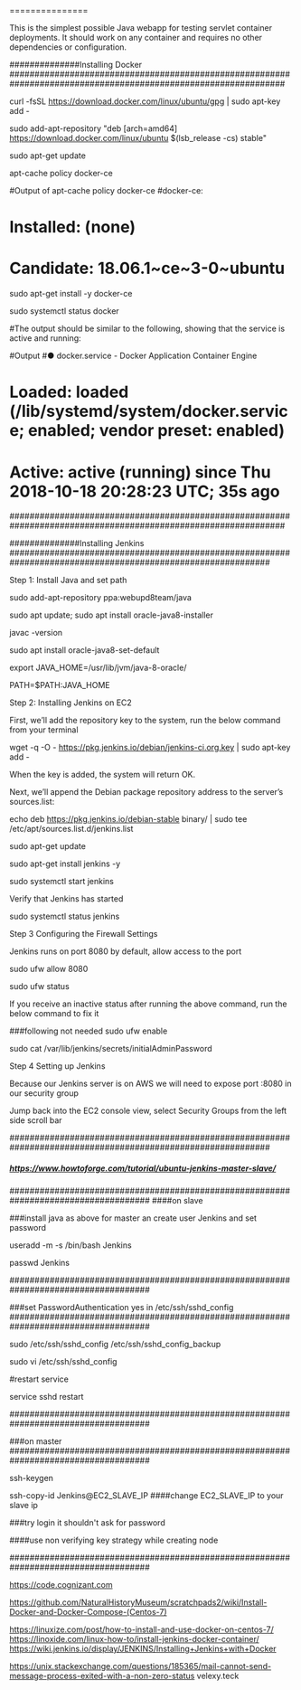 ===============

This is the simplest possible Java webapp for testing servlet container deployments.  It should work on any container and requires no other dependencies or configuration.


##############Installing Docker 
###############################################################################################################

curl -fsSL https://download.docker.com/linux/ubuntu/gpg | sudo apt-key add -

sudo add-apt-repository "deb [arch=amd64] https://download.docker.com/linux/ubuntu $(lsb_release -cs) stable"

sudo apt-get update

apt-cache policy docker-ce

#Output of apt-cache policy docker-ce
#docker-ce:
#  Installed: (none)
#  Candidate: 18.06.1~ce~3-0~ubuntu

sudo apt-get install -y docker-ce

sudo systemctl status docker

#The output should be similar to the following, showing that the service is active and running:

#Output
#● docker.service - Docker Application Container Engine
#   Loaded: loaded (/lib/systemd/system/docker.service; enabled; vendor preset: enabled)
#  Active: active (running) since Thu 2018-10-18 20:28:23 UTC; 35s ago

###############################################################################################################


##############Installing Jenkins 
############################################################################################################

Step 1: Install Java and set path

sudo add-apt-repository ppa:webupd8team/java

sudo apt update; sudo apt install oracle-java8-installer

javac -version

sudo apt install oracle-java8-set-default

export JAVA_HOME=/usr/lib/jvm/java-8-oracle/

PATH=$PATH:JAVA_HOME


Step 2: Installing Jenkins on EC2

 First, we’ll add the repository key to the system, run the below command from your terminal

wget -q -O - https://pkg.jenkins.io/debian/jenkins-ci.org.key | sudo apt-key add -

When the key is added, the system will return OK.

Next, we’ll append the Debian package repository address to the server’s sources.list:

echo deb https://pkg.jenkins.io/debian-stable binary/ | sudo tee /etc/apt/sources.list.d/jenkins.list

sudo apt-get update

sudo apt-get install jenkins -y

sudo systemctl start jenkins

Verify that Jenkins has started 

sudo systemctl status jenkins



Step 3 Configuring the Firewall Settings

Jenkins runs on port 8080 by default, allow access to the port

sudo ufw allow 8080

sudo ufw status

If you receive an inactive status after running the above command, run the below command to fix it


###following not needed
sudo ufw enable

sudo cat /var/lib/jenkins/secrets/initialAdminPassword



Step 4 Setting up Jenkins

Because our Jenkins server is on AWS we will need to expose port :8080 in our security group

Jump back into the EC2 console view, select Security Groups from the left side scroll bar

############################################################################################################


##### https://www.howtoforge.com/tutorial/ubuntu-jenkins-master-slave/
####################################################################################
####on slave

###install java as above for master an create user Jenkins and set password

useradd -m -s /bin/bash Jenkins

passwd Jenkins

####################################################################################

###set PasswordAuthentication yes in /etc/ssh/sshd_config
####################################################################################

sudo /etc/ssh/sshd_config /etc/ssh/sshd_config_backup

sudo vi /etc/ssh/sshd_config

#restart service

service sshd restart

####################################################################################

###on master
####################################################################################

ssh-keygen

ssh-copy-id Jenkins@EC2_SLAVE_IP   ####change EC2_SLAVE_IP to your slave ip

###try login it shouldn't ask for password

####use non verifying key strategy while creating node

####################################################################################



https://code.cognizant.com

https://github.com/NaturalHistoryMuseum/scratchpads2/wiki/Install-Docker-and-Docker-Compose-(Centos-7)


https://linuxize.com/post/how-to-install-and-use-docker-on-centos-7/
https://linoxide.com/linux-how-to/install-jenkins-docker-container/
https://wiki.jenkins.io/display/JENKINS/Installing+Jenkins+with+Docker

https://unix.stackexchange.com/questions/185365/mail-cannot-send-message-process-exited-with-a-non-zero-status
velexy.teck



